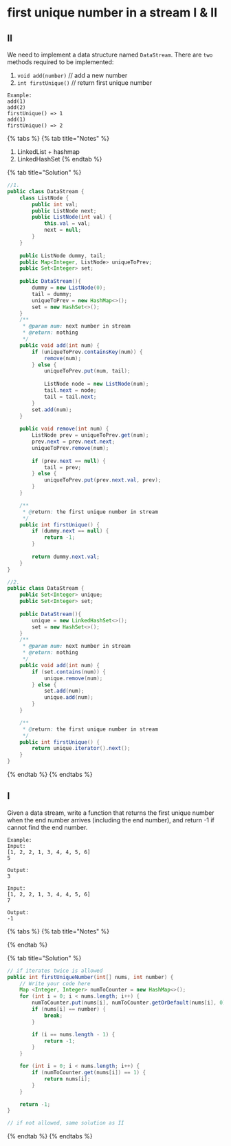 # first unique number in a stream I & II

## II

We need to implement a data structure named `DataStream`. There are `two` methods required to be implemented:

1. `void add(number)` // add a new number
2. `int firstUnique()` // return first unique number

```
Example:
add(1)
add(2)
firstUnique() => 1
add(1)
firstUnique() => 2
```

{% tabs %}
{% tab title="Notes" %}
1. LinkedList + hashmap
2. LinkedHashSet
{% endtab %}

{% tab title="Solution" %}
```java
//1.
public class DataStream {
    class ListNode {
        public int val;
        public ListNode next;
        public ListNode(int val) {
            this.val = val;
            next = null;
        }
    }
    
    public ListNode dummy, tail;
    public Map<Integer, ListNode> uniqueToPrev;
    public Set<Integer> set;
    
    public DataStream(){
        dummy = new ListNode(0);
        tail = dummy;
        uniqueToPrev = new HashMap<>();
        set = new HashSet<>();
    }
    /**
     * @param num: next number in stream
     * @return: nothing
     */
    public void add(int num) {
        if (uniqueToPrev.containsKey(num)) {
            remove(num);
        } else {
            uniqueToPrev.put(num, tail);
            
            ListNode node = new ListNode(num);
            tail.next = node;
            tail = tail.next;
        }
        set.add(num);
    }
    
    public void remove(int num) {
        ListNode prev = uniqueToPrev.get(num);
        prev.next = prev.next.next;
        uniqueToPrev.remove(num);
        
        if (prev.next == null) {
            tail = prev;
        } else {
            uniqueToPrev.put(prev.next.val, prev);
        }
    }

    /**
     * @return: the first unique number in stream
     */
    public int firstUnique() {
        if (dummy.next == null) {
            return -1;
        }
        
        return dummy.next.val;
    }
}

//2.
public class DataStream {
    public Set<Integer> unique;
    public Set<Integer> set;
    
    public DataStream(){
        unique = new LinkedHashSet<>();
        set = new HashSet<>();
    }
    /**
     * @param num: next number in stream
     * @return: nothing
     */
    public void add(int num) {
        if (set.contains(num)) {
            unique.remove(num);
        } else {
            set.add(num);
            unique.add(num);
        }
    }

    /**
     * @return: the first unique number in stream
     */
    public int firstUnique() {
        return unique.iterator().next();
    }
}
```
{% endtab %}
{% endtabs %}

## I

Given a data stream, write a function that returns the first unique number when the end number arrives (including the end number), and return -1 if cannot find the end number.

```
Example:
Input:
[1, 2, 2, 1, 3, 4, 4, 5, 6]
5

Output:
3

Input:
[1, 2, 2, 1, 3, 4, 4, 5, 6]
7

Output:
-1
```

{% tabs %}
{% tab title="Notes" %}

{% endtab %}

{% tab title="Solution" %}
```java
// if iterates twice is allowed
public int firstUniqueNumber(int[] nums, int number) {
    // Write your code here
    Map <Integer, Integer> numToCounter = new HashMap<>();
    for (int i = 0; i < nums.length; i++) {
        numToCounter.put(nums[i], numToCounter.getOrDefault(nums[i], 0) + 1);
        if (nums[i] == number) {
            break;
        }

        if (i == nums.length - 1) {
            return -1;
        }
    }

    for (int i = 0; i < nums.length; i++) {
        if (numToCounter.get(nums[i]) == 1) {
            return nums[i];
        }
    }

    return -1;
}

// if not allowed, same solution as II
```
{% endtab %}
{% endtabs %}

